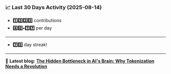 <!--START_STATS-->
### 📈 Last 30 Days Activity (2025-08-14)  
- **1️⃣2️⃣2️⃣3️⃣** contributions  
- **4️⃣0️⃣•7️⃣7️⃣** per day
---
- **7️⃣5️⃣** day streak!
---
📝 **Latest blog:** [**The Hidden Bottleneck in AI's Brain: Why Tokenization Needs a Revolution**](https://andriak.com/blog/tokenization-revolution)
<!--END_STATS-->
